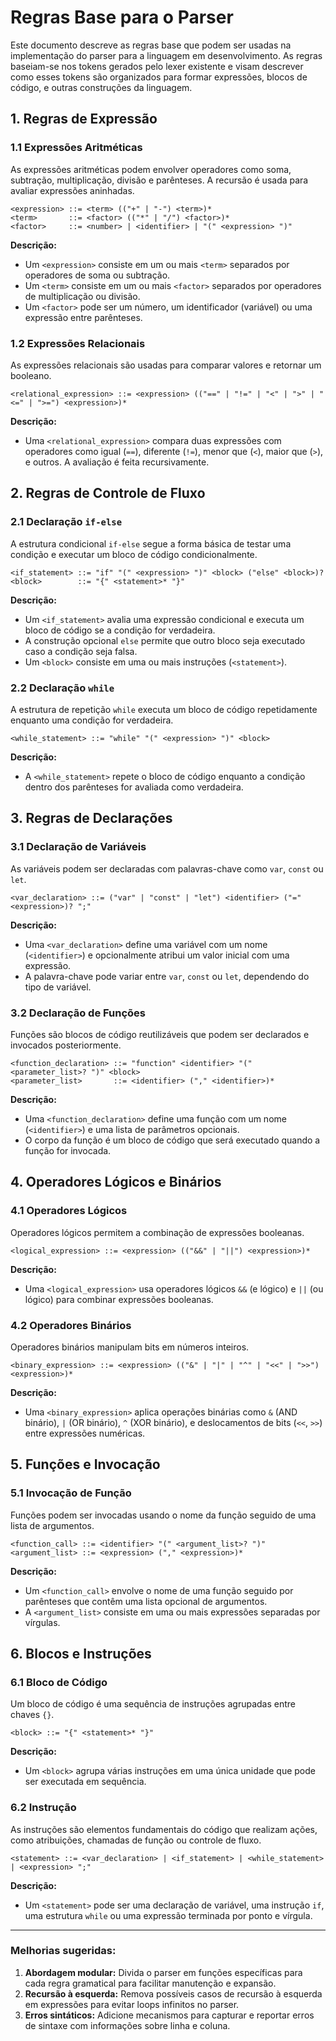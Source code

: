 # Regras Base para o Parser

Este documento descreve as regras base que podem ser usadas na implementação do parser para a linguagem em desenvolvimento. As regras baseiam-se nos tokens gerados pelo lexer existente e visam descrever como esses tokens são organizados para formar expressões, blocos de código, e outras construções da linguagem.

## 1. Regras de Expressão

### 1.1 Expressões Aritméticas

As expressões aritméticas podem envolver operadores como soma, subtração, multiplicação, divisão e parênteses. A recursão é usada para avaliar expressões aninhadas.

```plaintext
<expression> ::= <term> (("+" | "-") <term>)*
<term>       ::= <factor> (("*" | "/") <factor>)*
<factor>     ::= <number> | <identifier> | "(" <expression> ")"
```

**Descrição:**

- Um `<expression>` consiste em um ou mais `<term>` separados por operadores de soma ou subtração.
- Um `<term>` consiste em um ou mais `<factor>` separados por operadores de multiplicação ou divisão.
- Um `<factor>` pode ser um número, um identificador (variável) ou uma expressão entre parênteses.

### 1.2 Expressões Relacionais

As expressões relacionais são usadas para comparar valores e retornar um booleano.

```plaintext
<relational_expression> ::= <expression> (("==" | "!=" | "<" | ">" | "<=" | ">=") <expression>)*
```

**Descrição:**

- Uma `<relational_expression>` compara duas expressões com operadores como igual (`==`), diferente (`!=`), menor que (`<`), maior que (`>`), e outros. A avaliação é feita recursivamente.

## 2. Regras de Controle de Fluxo

### 2.1 Declaração `if-else`

A estrutura condicional `if-else` segue a forma básica de testar uma condição e executar um bloco de código condicionalmente.

```plaintext
<if_statement> ::= "if" "(" <expression> ")" <block> ("else" <block>)?
<block>        ::= "{" <statement>* "}"
```

**Descrição:**

- Um `<if_statement>` avalia uma expressão condicional e executa um bloco de código se a condição for verdadeira.
- A construção opcional `else` permite que outro bloco seja executado caso a condição seja falsa.
- Um `<block>` consiste em uma ou mais instruções (`<statement>`).

### 2.2 Declaração `while`

A estrutura de repetição `while` executa um bloco de código repetidamente enquanto uma condição for verdadeira.

```plaintext
<while_statement> ::= "while" "(" <expression> ")" <block>
```

**Descrição:**

- A `<while_statement>` repete o bloco de código enquanto a condição dentro dos parênteses for avaliada como verdadeira.

## 3. Regras de Declarações

### 3.1 Declaração de Variáveis

As variáveis podem ser declaradas com palavras-chave como `var`, `const` ou `let`.

```plaintext
<var_declaration> ::= ("var" | "const" | "let") <identifier> ("=" <expression>)? ";"
```

**Descrição:**

- Uma `<var_declaration>` define uma variável com um nome (`<identifier>`) e opcionalmente atribui um valor inicial com uma expressão.
- A palavra-chave pode variar entre `var`, `const` ou `let`, dependendo do tipo de variável.

### 3.2 Declaração de Funções

Funções são blocos de código reutilizáveis que podem ser declarados e invocados posteriormente.

```plaintext
<function_declaration> ::= "function" <identifier> "(" <parameter_list>? ")" <block>
<parameter_list>       ::= <identifier> ("," <identifier>)*
```

**Descrição:**

- Uma `<function_declaration>` define uma função com um nome (`<identifier>`) e uma lista de parâmetros opcionais.
- O corpo da função é um bloco de código que será executado quando a função for invocada.

## 4. Operadores Lógicos e Binários

### 4.1 Operadores Lógicos

Operadores lógicos permitem a combinação de expressões booleanas.

```plaintext
<logical_expression> ::= <expression> (("&&" | "||") <expression>)*
```

**Descrição:**

- Uma `<logical_expression>` usa operadores lógicos `&&` (e lógico) e `||` (ou lógico) para combinar expressões booleanas.

### 4.2 Operadores Binários

Operadores binários manipulam bits em números inteiros.

```plaintext
<binary_expression> ::= <expression> (("&" | "|" | "^" | "<<" | ">>") <expression>)*
```

**Descrição:**

- Uma `<binary_expression>` aplica operações binárias como `&` (AND binário), `|` (OR binário), `^` (XOR binário), e deslocamentos de bits (`<<`, `>>`) entre expressões numéricas.

## 5. Funções e Invocação

### 5.1 Invocação de Função

Funções podem ser invocadas usando o nome da função seguido de uma lista de argumentos.

```plaintext
<function_call> ::= <identifier> "(" <argument_list>? ")"
<argument_list> ::= <expression> ("," <expression>)*
```

**Descrição:**

- Um `<function_call>` envolve o nome de uma função seguido por parênteses que contêm uma lista opcional de argumentos.
- A `<argument_list>` consiste em uma ou mais expressões separadas por vírgulas.

## 6. Blocos e Instruções

### 6.1 Bloco de Código

Um bloco de código é uma sequência de instruções agrupadas entre chaves `{}`.

```plaintext
<block> ::= "{" <statement>* "}"
```

**Descrição:**

- Um `<block>` agrupa várias instruções em uma única unidade que pode ser executada em sequência.

### 6.2 Instrução

As instruções são elementos fundamentais do código que realizam ações, como atribuições, chamadas de função ou controle de fluxo.

```plaintext
<statement> ::= <var_declaration> | <if_statement> | <while_statement> | <expression> ";"
```

**Descrição:**

- Um `<statement>` pode ser uma declaração de variável, uma instrução `if`, uma estrutura `while` ou uma expressão terminada por ponto e vírgula.

---


### Melhorias sugeridas:

1. **Abordagem modular:** Divida o parser em funções específicas para cada regra gramatical para facilitar manutenção e expansão.
2. **Recursão à esquerda:** Remova possíveis casos de recursão à esquerda em expressões para evitar loops infinitos no parser.
3. **Erros sintáticos:** Adicione mecanismos para capturar e reportar erros de sintaxe com informações sobre linha e coluna.
